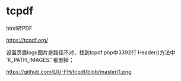 # tcpdf
html转PDF

https://tcpdf.org/

设置页眉logo图片是路径不对，找到tcpdf.php中3392行 Header()方法中 ‘K_PATH_IMAGES.’ 都删掉；

https://github.com/LIU-FH/tcpdf/blob/master/1.png



